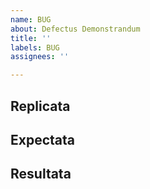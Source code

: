 ```yaml
---
name: BUG
about: Defectus Demonstrandum
title: ''
labels: BUG
assignees: ''

---
```


## Replicata 
## Expectata
## Resultata
